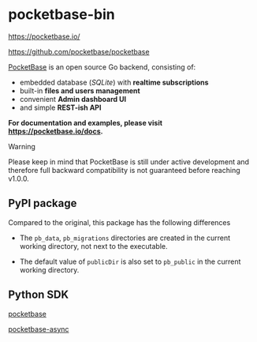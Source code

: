 # pocketbase-bin

https://pocketbase.io/

https://github.com/pocketbase/pocketbase

[PocketBase](https://pocketbase.io) is an open source Go backend, consisting of:

- embedded database (_SQLite_) with **realtime subscriptions**
- built-in **files and users management**
- convenient **Admin dashboard UI**
- and simple **REST-ish API**

**For documentation and examples, please visit https://pocketbase.io/docs.**

> [!WARNING]
> Please keep in mind that PocketBase is still under active development
> and therefore full backward compatibility is not guaranteed before reaching v1.0.0.

## PyPI package

Compared to the original, this package has the following differences

- The `pb_data`, `pb_migrations` directories are created in the current working directory, not next to the executable.

- The default value of `publicDir` is also set to `pb_public` in the current working directory.

## Python SDK

[pocketbase](https://pypi.org/project/pocketbase/)

[pocketbase-async](https://pypi.org/project/pocketbase-async/)
